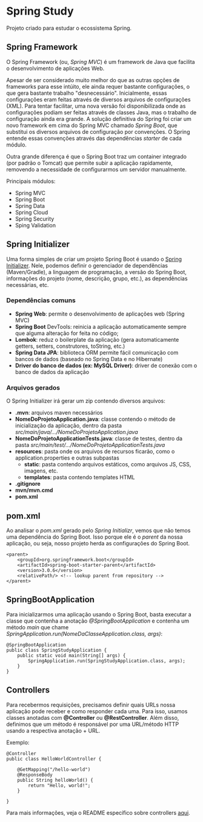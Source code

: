 # Spring Study

Projeto criado para estudar o ecossistema Spring.

## Spring Framework

O Spring Framework (ou, *Spring MVC*) é um framework de Java que facilita o desenvolvimento de aplicações Web.

Apesar de ser considerado muito melhor do que as outras opções de frameworks para esse intúito, ele ainda requer 
bastante configurações, o que gera bastante trabalho "desnecessário". Inicialmente, essas configurações eram feitas 
através de diversos arquivos de configurações (XML). Para tentar facilitar, uma nova versão foi disponibilizada onde
as configurações podiam ser feitas através de classes Java, mas o trabalho de configuração ainda era grande. A solução 
definitiva do Spring foi criar um novo framework em cima do Spring MVC chamado *Spring Boot*, que substitui os 
diversos arquivos de configuração por convenções. O Spring entende essas convenções através das dependências *starter* 
de cada módulo.

Outra grande diferença é que o Spring Boot traz um container integrado (por padrão o Tomcat) que permite subir a aplicação rapidamente, 
removendo a necessidade de configurarmos um servidor manualmente.

Principais módulos:

* Spring MVC
* Spring Boot
* Spring Data
* Spring Cloud
* Spring Security
* Sping Validation

## Spring Initializer

Uma forma simples de criar um projeto Spring Boot é usando o [Spring Initializer](https://start.spring.io/). Nele, 
podemos definir o gerenciador de dependências (Maven/Gradle), a linguagem de programação, a versão do Spring Boot, 
informações do projeto (nome, descrição, grupo, etc.), as dependências necessárias, etc.

### Dependências comuns

* **Spring Web**: permite o desenvolvimento de aplicações web (Spring MVC)
* **Spring Boot** DevTools: reinicia a aplicação automaticamente sempre que alguma alteração for feita no código;
* **Lombok**: reduz o boilerplate da aplicação (gera automaticamente getters, setters, construtores, toString, etc.)
* **Spring Data JPA**: biblioteca ORM permite fácil comunicação com bancos de dados (baseado no Spring Data e no Hibernate)
* **Driver do banco de dados (ex: MySQL Driver)**: driver de conexão com o banco de dados da aplicação

### Arquivos gerados

O Spring Initializer irá gerar um zip contendo diversos arquivos:

* **.mvn**: arquivos maven necessários
* **NomeDoProjetoApplication.java**: classe contendo o método de inicialização da aplicação, dentro da pasta _src/main/java/.../NomeDoProjetoApplication.java_
* **NomeDoProjetoApplicationTests.java**: classe de testes, dentro da pasta _src/main/test/.../NomeDoProjetoApplicationTests.java_
* **resources**: pasta onde os arquivos de recursos ficarão, como o application.properties e outras subpastas
  * **static**: pasta contendo arquivos estáticos, como arquivos JS, CSS, imagens, etc.
  * **templates**: pasta contendo templates HTML
* **.gitignore**
* **mvn/mvn.cmd**
* **pom.xml**

## pom.xml

Ao analisar o *pom.xml* gerado pelo *Spring Initializr*, vemos que não temos uma dependência do Spring Boot. Isso porque
ele é o *parent* da nossa aplicação, ou seja, nosso projeto herda as configurações do Spring Boot.

    <parent>
        <groupId>org.springframework.boot</groupId>
        <artifactId>spring-boot-starter-parent</artifactId>
        <version>3.0.6</version>
        <relativePath/> <!-- lookup parent from repository -->
	</parent>

## SpringBootApplication

Para inicializarmos uma aplicação usando o Spring Boot, basta executar a classe que contenha a anotação 
_@SpringBootApplication_ e contenha um método _main_ que chame 
_SpringApplication.run(NomeDaClasseApplication.class, args)_:
    
    @SpringBootApplication
    public class SpringStudyApplication {    
        public static void main(String[] args) {
            SpringApplication.run(SpringStudyApplication.class, args);
        }    
    }

## Controllers

Para recebermos requisições, precisamos definir quais URLs nossa aplicação pode receber e como responder cada uma. Para 
isso, usamos classes anotadas com **@Controller** ou **@RestController**. Além disso, definimos que um método é 
responsável por uma URL/método HTTP usando a respectiva anotação + URL.

Exemplo:

    @Controller
    public class HelloWorldController {
    
        @GetMapping("/hello-world")
        @ResponseBody
        public String helloWorld() {
            return "Hello, world!";
        }
    
    }

Para mais informações, veja o README específico sobre controllers [aqui](src/main/java/br/com/ferraz/springstudy/controller/README.md).
